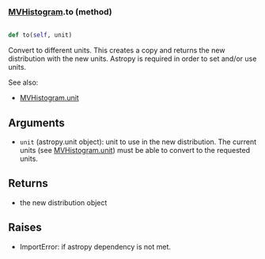 ### [MVHistogram](MVHistogram.md).to (method)


```py

def to(self, unit)

```



Convert to different units.  This creates a copy and returns the
new distribution with the new units.  Astropy is required in order to
set and/or use units.

See also:

* [MVHistogram.unit](MVHistogram.unit.md)

Arguments
------------
* `unit` (astropy.unit object): unit to use in the new distribution.
    The current units (see [MVHistogram.unit](MVHistogram.unit.md)) must be able to
    convert to the requested units.

Returns
------------
* the new distribution object

Raises
-----------
* ImportError: if astropy dependency is not met.

